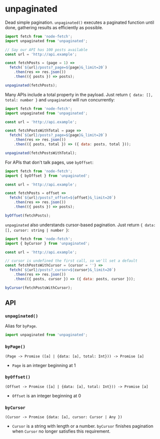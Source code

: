 # unpaginated

Dead simple pagination. `unpaginated()` executes a paginated function until done, gathering results as efficiently as possible.

```js
import fetch from 'node-fetch';
import unpaginated from 'unpaginated';

// Say our API has 100 posts available
const url = 'http://api.example';

const fetchPosts = (page = 1) =>
  fetch(`${url}/posts?_page=${page}&_limit=20`)
    .then(res => res.json())
    .then(({ posts }) => posts);

unpaginated(fetchPosts);
```

Many APIs include a total property in the payload. Just return `{ data: [], total: number }` and `unpaginated` will run concurrently:
```js
import fetch from 'node-fetch';
import unpaginated from 'unpaginated';

const url = 'http://api.example';

const fetchPostsWithTotal = page =>
  fetch(`${url}/posts?_page=${page}&_limit=20`)
    .then(res => res.json())
    .then(({ posts, total }) => ({ data: posts, total }));

unpaginated(fetchPostsWithTotal);
```

For APIs that don't talk pages, use `byOffset`:
```js
import fetch from 'node-fetch';
import { byOffset } from 'unpaginated';

const url = 'http://api.example';

const fetchPosts = offset =>
  fetch(`${url}/posts?_offset=${offset}&_limit=20`)
    .then(res => res.json())
    .then(({ posts }) => posts);

byOffset(fetchPosts);
```

`unpaginated` also understands cursor-based pagination. Just return `{ data: [], cursor: string | number }`:
```js
import fetch from 'node-fetch';
import { byCursor } from 'unpaginated';

const url = 'http://api.example';

// cursor is undefined the first call, so we'll set a default
const fetchPostsWithCursor = (cursor = '') =>
  fetch(`${url}/posts?_cursor=${cursor}&_limit=20`)
    .then(res => res.json())
    .then(({ posts, cursor }) => ({ data: posts, cursor }));

byCursor(fetchPostsWithCursor);
```

## API

### `unpaginated()`

Alias for `byPage`.
```js
import unpaginated from 'unpaginated';
```

### `byPage()`

`(Page -> Promise ([a] | {data: [a], total: Int})) -> Promise [a]`
- `Page` is an integer beginning at 1

### `byOffset()`

`(Offset -> Promise ([a] | {data: [a], total: Int})) -> Promise [a]`
- `Offset` is an integer beginning at 0

### `byCursor`

`(Cursor -> Promise {data: [a], cursor: Cursor | Any })`
- `Cursor` is a string with length or a number. `byCursor` finishes pagination when `Cursor` no longer satisfies this requirement.
